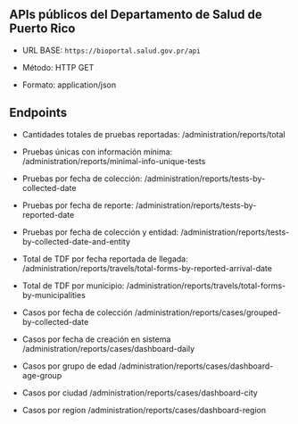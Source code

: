## APIs públicos del Departamento de Salud de Puerto Rico

* URL BASE: ```https://bioportal.salud.gov.pr/api```

* Método: HTTP GET

* Formato: application/json

## Endpoints
* Cantidades totales de pruebas reportadas:
/administration/reports/total

* Pruebas únicas con información mínima:
/administration/reports/minimal-info-unique-tests

* Pruebas por fecha de colección:
/administration/reports/tests-by-collected-date

* Pruebas por fecha de reporte:
/administration/reports/tests-by-reported-date

* Pruebas por fecha de colección y entidad:
/administration/reports/tests-by-collected-date-and-entity

* Total de TDF por fecha reportada de llegada:
/administration/reports/travels/total-forms-by-reported-arrival-date

* Total de TDF por municipio:
/administration/reports/travels/total-forms-by-municipalities

* Casos por fecha de colección
/administration/reports/cases/grouped-by-collected-date

* Casos por fecha de creación en sistema
/administration/reports/cases/dashboard-daily

* Casos por grupo de edad
/administration/reports/cases/dashboard-age-group

* Casos por ciudad
/administration/reports/cases/dashboard-city

* Casos por region
/administration/reports/cases/dashboard-region
